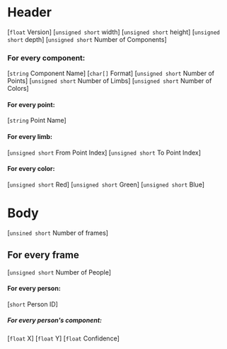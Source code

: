 # Header
\[`float` Version]
\[`unsigned short` width]
\[`unsigned short` height]
\[`unsigned short` depth]
\[`unsigned short` Number of Components]

### For every component:
\[`string` Component Name]
\[`char[]` Format]
\[`unsigned short` Number of Points]
\[`unsigned short` Number of Limbs]
\[`unsigned short` Number of Colors]

#### For every point:
\[`string` Point Name]

#### For every limb:
\[`unsigned short` From Point Index]
\[`unsigned short` To Point Index]

#### For every color:
\[`unsigned short` Red]
\[`unsigned short` Green]
\[`unsigned short` Blue]

# Body
\[`unsined short` Number of frames]

## For every frame
\[`unsigned short` Number of People]

#### For every person:
\[`short` Person ID]

##### For every person's component:
\[`float` X]
\[`float` Y]
\[`float` Confidence]
